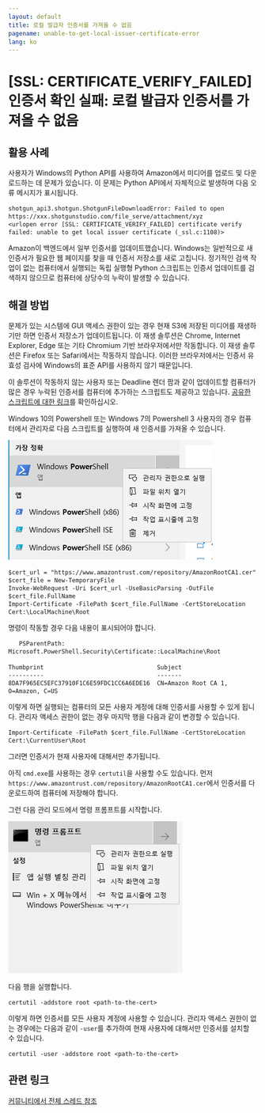 ```yaml
---
layout: default
title: 로컬 발급자 인증서를 가져올 수 없음
pagename: unable-to-get-local-issuer-certificate-error
lang: ko
---
```


# [SSL: CERTIFICATE_VERIFY_FAILED] 인증서 확인 실패: 로컬 발급자 인증서를 가져올 수 없음

## 활용 사례

사용자가 Windows의 Python API를 사용하여 Amazon에서 미디어를 업로드 및 다운로드하는 데 문제가 있습니다. 이 문제는 Python API에서 자체적으로 발생하며 다음 오류 메시지가 표시됩니다.

```
shotgun_api3.shotgun.ShotgunFileDownloadError: Failed to open https://xxx.shotgunstudio.com/file_serve/attachment/xyz
<urlopen error [SSL: CERTIFICATE_VERIFY_FAILED] certificate verify failed: unable to get local issuer certificate (_ssl.c:1108)>
```
Amazon이 백엔드에서 일부 인증서를 업데이트했습니다. Windows는 일반적으로 새 인증서가 필요한 웹 페이지를 찾을 때 인증서 저장소를 새로 고칩니다. 정기적인 검색 작업이 없는 컴퓨터에서 실행되는 독립 실행형 Python 스크립트는 인증서 업데이트를 검색하지 않으므로 컴퓨터에 상당수의 누락이 발생할 수 있습니다.

## 해결 방법

문제가 있는 시스템에 GUI 액세스 권한이 있는 경우 현재 S3에 저장된 미디어를 재생하기만 하면 인증서 저장소가 업데이트됩니다. 이 재생 솔루션은 Chrome, Internet Explorer, Edge 또는 기타 Chromium 기반 브라우저에서만 작동합니다. 이 재생 솔루션은 Firefox 또는 Safari에서는 작동하지 않습니다. 이러한 브라우저에서는 인증서 유효성 검사에 Windows의 표준 API를 사용하지 않기 때문입니다.

이 솔루션이 작동하지 않는 사용자 또는 Deadline 렌더 팜과 같이 업데이트할 컴퓨터가 많은 경우 누락된 인증서를 컴퓨터에 추가하는 스크립트도 제공하고 있습니다. [공유한 스크립트에 대한 링크](https://developer.shotgunsoftware.com/c593f0aa/)를 확인하십시오.

Windows 10의 Powershell 또는 Windows 7의 Powershell 3 사용자의 경우 컴퓨터에서 관리자로 다음 스크립트를 실행하여 새 인증서를 가져올 수 있습니다.

![Powershell](images/troubleshoot_powershell.png)

```
$cert_url = "https://www.amazontrust.com/repository/AmazonRootCA1.cer"
$cert_file = New-TemporaryFile
Invoke-WebRequest -Uri $cert_url -UseBasicParsing -OutFile $cert_file.FullName
Import-Certificate -FilePath $cert_file.FullName -CertStoreLocation Cert:\LocalMachine\Root
```

명령이 작동할 경우 다음 내용이 표시되어야 합니다.

```
   PSParentPath: Microsoft.PowerShell.Security\Certificate::LocalMachine\Root

Thumbprint                                Subject
----------                                -------
8DA7F965EC5EFC37910F1C6E59FDC1CC6A6EDE16  CN=Amazon Root CA 1, O=Amazon, C=US
```

이렇게 하면 실행되는 컴퓨터의 모든 사용자 계정에 대해 인증서를 사용할 수 있게 됩니다. 관리자 액세스 권한이 없는 경우 마지막 행을 다음과 같이 변경할 수 있습니다.

```
Import-Certificate -FilePath $cert_file.FullName -CertStoreLocation Cert:\CurrentUser\Root
```

그러면 인증서가 현재 사용자에 대해서만 추가됩니다.

아직 `cmd.exe`를 사용하는 경우 `certutil`을 사용할 수도 있습니다. 먼저 `https://www.amazontrust.com/repository/AmazonRootCA1.cer`에서 인증서를 다운로드하여 컴퓨터에 저장해야 합니다.

그런 다음 관리 모드에서 명령 프롬프트를 시작합니다.

![관리 모드](images/troubleshoot_admin_mode.png)

다음 행을 실행합니다.

```
certutil -addstore root <path-to-the-cert>
```

이렇게 하면 인증서를 모든 사용자 계정에 사용할 수 있습니다. 관리자 액세스 권한이 없는 경우에는 다음과 같이 `-user`를 추가하여 현재 사용자에 대해서만 인증서를 설치할 수 있습니다.

```
certutil -user -addstore root <path-to-the-cert>
```

## 관련 링크

[커뮤니티에서 전체 스레드 참조](https://community.shotgridsoftware.com/t/certificate-verify-failed-error-on-windows/8860)